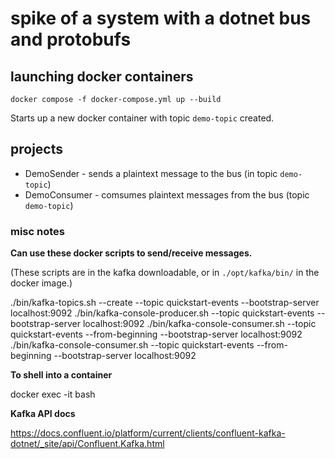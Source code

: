 # spike of a system with a dotnet bus and protobufs

## launching docker containers

`docker compose -f docker-compose.yml up --build`

Starts up a new docker container with topic `demo-topic` created.

## projects

* DemoSender - sends a plaintext message to the bus (in topic `demo-topic`)
* DemoConsumer - comsumes plaintext messages from the bus (topic `demo-topic`)

### misc notes

**Can use these docker scripts to send/receive messages.**

(These scripts are in the kafka downloadable, or in `./opt/kafka/bin/` in the docker image.)

./bin/kafka-topics.sh --create --topic quickstart-events --bootstrap-server localhost:9092
./bin/kafka-console-producer.sh --topic quickstart-events --bootstrap-server localhost:9092
./bin/kafka-console-consumer.sh --topic quickstart-events --from-beginning --bootstrap-server localhost:9092
./bin/kafka-console-consumer.sh --topic quickstart-events --from-beginning --bootstrap-server localhost:9092


**To shell into a container**

docker exec -it <container> bash

**Kafka API docs**

https://docs.confluent.io/platform/current/clients/confluent-kafka-dotnet/_site/api/Confluent.Kafka.html
